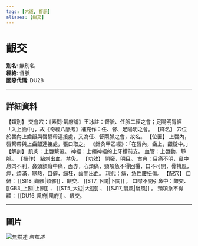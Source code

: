 ```yaml
---
tags: [穴道, 督脈]
aliases: [齦交]
---
```


# 齦交

**別名**: 無別名  
**經絡**: 督脈  
**國際代碼**: DU28  

---

## 詳細資料
【類別】
交會穴：《素問‧氣府論》王冰註：督脈、任脈二經之會；足陽明胃經「入上齒中」，故《奇經八脈考》補充作：任、督、足陽明之會。
【釋名】
穴位於唇內上齒齦與唇繫帶連接處，又為任、督兩脈之會，故名。
【位置】
上唇內，唇繫帶與上齒齦連接處，張口取之。
《針灸甲乙經》：「在唇內，齒上，齦縫中。」
【解剖】
肌肉：上唇繫帶。
神經：上頜神經的上牙槽前支。
血管：上唇動、靜脈。
【操作】
點刺出血，禁灸。
【功效】
開竅，明目。
古典：目痛不明，鼻中息肉不利，鼻頭額癰中痛，面赤，心煩痛，頸項急不得回攝，口不可開，骨槽風，痙，煩滿，寒熱，口僻，癲狂，齒間出血。
現代：痔，急性腰扭傷。
【配穴】
口僻： [[SI18_顴髎|顴髎]] 、齦交、 [[ST7_下關|下關]] 。
口噤不開引鼻中：齦交、 [[GB3_上關|上關]] 、 [[ST5_大迎|大迎]] 、 [[SJ17_翳風|翳風]] 。
頸項急不得顧： [[DU16_風府|風府]] 、齦交。

---

## 圖片
![無描述](https://yibian.hopto.org/pic/shu16/342.gif)
_無描述_

